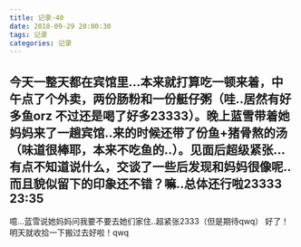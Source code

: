 ```yaml
---
title: 记录-40
date: 2018-09-29 20:00:30
tags: 记录
categories: 记录
---
```

今天一整天都在宾馆里...本来就打算吃一顿来着，中午点了个外卖，两份肠粉和一份艇仔粥（哇..居然有好多鱼orz 不过还是喝了好多23333）。晚上蓝雪带着她妈妈来了一趟宾馆..来的时候还带了份鱼+猪骨熬的汤（味道很棒耶，本来不吃鱼的..）。见面后超级紧张...有点不知道说什么，交谈了一些后发现和妈妈很像呢..而且貌似留下的印象还不错？嘛..总体还行啦23333
23:35
---
噫...蓝雪说她妈妈问我要不要去她们家住..超紧张2333（但是期待qwq）
好了！明天就收拾一下搬过去好啦！qwq